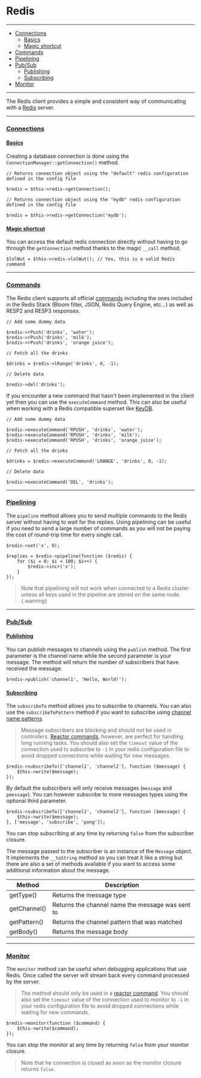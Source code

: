 # Redis

--------------------------------------------------------

* [Connections](#connections)
	- [Basics](#connections:basics)
	- [Magic shortcut](#connections:magic_shortcut)
* [Commands](#commands)
* [Pipelining](#pipelining)
* [Pub/Sub](#pub_sub)
	- [Publishing](#pub_sub:publishing)
	- [Subscribing](#pub_sub:subscribing)
* [Monitor](#monitor)

--------------------------------------------------------

The Redis client provides a simple and consistent way of communicating with a [Redis](https://redis.io) server.

--------------------------------------------------------

### <a id="connections" href="#connections">Connections</a>

#### <a id="connections:basics" href="#connections:basics">Basics</a>

Creating a database connection is done using the `ConnectionManager::getConnection()` method.

```
// Returns connection object using the "default" redis configuration defined in the config file

$redis = $this->redis->getConnection();

// Returns connection object using the "mydb" redis configuration defined in the config file

$redis = $this->redis->getConnection('mydb');
```

#### <a id="connections:magic_shortcut" href="#connections:magic_shortcut">Magic shortcut</a>

You can access the default redis connection directly without having to go through the `getConnection` method thanks to the magic `__call` method.

```
$lolWut = $this->redis->lolWut(); // Yes, this is a valid Redis command
```

--------------------------------------------------------

### <a id="commands" href="#commands">Commands</a>

The Redis client supports all official [commands](https://redis.io/docs/latest/commands/) including the ones included in the Redis Stack (Bloom filter, JSON, Redis Query Engine, etc...) as well as RESP2 and RESP3 responses.

```
// Add some dummy data

$redis->rPush('drinks', 'water');
$redis->rPush('drinks', 'milk');
$redis->rPush('drinks', 'orange juice');

// Fetch all the drinks

$drinks = $redis->lRange('drinks', 0, -1);

// Delete data

$redis->del('drinks');
```

If you encounter a new command that hasn't been implemented in the client yet then you can use the `executeCommand` method. This can also be useful when working with a Redis compatible superset like [KeyDB](https://docs.keydb.dev/).

```
// Add some dummy data

$redis->executeCommand('RPUSH', 'drinks', 'water');
$redis->executeCommand('RPUSH', 'drinks', 'milk');
$redis->executeCommand('RPUSH', 'drinks', 'orange juice');

// Fetch all the drinks

$drinks = $redis->executeCommand('LRANGE', 'drinks', 0, -1);

// Delete data

$redis->executeCommand('DEL', 'drinks');
```

--------------------------------------------------------

### <a id="pipelining" href="#pipelining">Pipelining</a>

The `pipeline` method allows you to send multiple commands to the Redis server without having to wait for the replies. Using pipelining can be useful if you need to send a large number of commands as you will not be paying the cost of round-trip time for every single call.

```
$redis->set('x', 0);

$replies = $redis->pipeline(function ($redis) {
	for ($i = 0; $i < 100; $i++) {
		$redis->incr('x');
	}
});
```

> Note that pipelining will not work when connected to a Redis cluster unless all keys used in the pipeline are stored on the same node.
{.warning}

--------------------------------------------------------

### <a id="pub_sub" href="#pub_sub">Pub/Sub</a>

#### <a id="pub_sub:publishing" href="#pub_sub:publishing">Publishing</a>

You can publish messages to channels using the `publish` method. The first parameter is the channel name while the second parameter is your message. The method will return the number of subscribers that have received the message.

```
$redis->publish('channel1', 'Hello, World!');
```

#### <a id="pub_sub:subscribing" href="#pub_sub:subscribing">Subscribing</a>

The `subscribeTo` method allows you to subscribe to channels. You can also use the `subscribeToPattern` method if you want to subscribe using [channel name patterns](https://redis.io/commands/psubscribe).

> Message subscribers are blocking and should *not* be used in controllers. [Reactor commands](:base_url:/docs/:version:/command-line:commands), however, are perfect for handling long running tasks. You should also set the `timeout` value of the connection used to subscribe to `-1` in your redis configuration file to avoid dropped connections while waiting for new messages.

```
$redis->subscribeTo(['channel1', 'channel2'], function ($message) {
	$this->write($message);
});
```

By default the subscribers will only receive messages (`message` and `pmessage`). You can however subscribe to more messages types using the optional third parameter.

```
$redis->subscribeTo(['channel1', 'channel2'], function ($message) {
	$this->write($message);
}, ['message', 'subscribe', 'pong']);
```

You can stop subscribing at any time by returning `false` from the subscriber closure.

The message passed to the subscriber is an instance of the `Message` object. It implements the `__toString` method so you can treat it like a string but there are also a set of methods available if you want to access some additional information about the message.

| Method       | Description                                      |
|--------------|--------------------------------------------------|
| getType()    | Returns the message type                         |
| getChannel() | Returns the channel name the message was sent to |
| getPattern() | Returns the channel pattern that was matched     |
| getBody()    | Returns the message body                         |

--------------------------------------------------------

### <a id="monitor" href="#monitor">Monitor</a>

The `monitor` method can be useful when debugging applications that use Redis. Once called the server will stream back every command processed by the server.

> The method should only be used in a [reactor command](:base_url:/docs/:version:/command-line:commands). You should also set the `timeout` value of the connection used to monitor to `-1` in your redis configuration file to avoid dropped connections while waiting for new commands.

```
$redis->monitor(function ($command) {
	$this->write($command);
});
```

You can stop the monitor at any time by returning `false` from your monitor closure.

> Note that he connection is closed as soon as the monitor closure returns `false`.